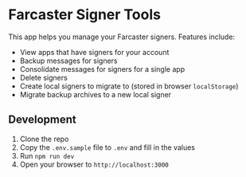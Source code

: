 # Farcaster Signer Tools

This app helps you manage your Farcaster signers. Features include:

- View apps that have signers for your account
- Backup messages for signers
- Consolidate messages for signers for a single app
- Delete signers
- Create local signers to migrate to (stored in browser `localStorage`)
- Migrate backup archives to a new local signer

## Development

1. Clone the repo
2. Copy the `.env.sample` file to `.env` and fill in the values
3. Run `npm run dev`
4. Open your browser to `http://localhost:3000`
